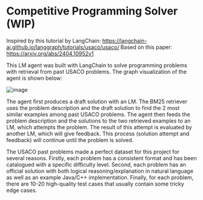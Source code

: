 # Competitive Programming Solver (WIP)

Inspired by this tutorial by LangChain: https://langchain-ai.github.io/langgraph/tutorials/usaco/usaco/
Based on this paper: https://arxiv.org/abs/2404.10952v1

This LM agent was built with LangChain to solve programming problems with retrieval from past USACO problems. The graph visualization of the agent is shown below:

![image](https://github.com/user-attachments/assets/ad64fd88-8b34-4a3a-b4a3-32904f242abe)

The agent first produces a draft solution with an LM. The BM25 retriever uses the problem description and the draft solution to find the 2 most similar examples among past USACO problems. The agent then feeds the problem description and the solutions to the two retrieved examples to an LM, which attempts the problem. The result of this attempt is evaluated by another LM, which will give feedback. This process (solution attempt and feedback) will continue until the problem is solved.

The USACO past problems made a perfect dataset for this project for several reasons. Firstly, each problem has a consistent format and has been catalogued with a specific difficulty level. Second, each problem has an official solution with both logical reasoning/explanation in natural language as well as an example Java/C++ implementation. Finally, for each problem, there are 10-20 high-quality test cases that usually contain some tricky edge cases.

